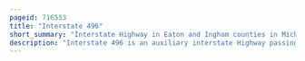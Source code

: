 ```yaml
---
pageid: 716553
title: "Interstate 496"
short_summary: "Interstate Highway in Eaton and Ingham counties in Michigan, United States"
description: "Interstate 496 is an auxiliary interstate Highway passing through Downtown Lansing in the us State of Michigan. Also a Component of the State Trunkline Highway System, the Freeway connects I-96 to the downtown Area. It has been named the R. E. Olds Freeway for Ransom E. Olds, the Founder of Oldsmobile and the Reo Motor Car Company. I-496 Runs eastwest from i-96i-69 near the downtown Area and northsouth along a Section that runs concurrently with the us highway 127. The Trunkline passes a former Assembly Plant used by Oldsmobile and runs along or crosses Parts of grand and red Cedar Rivers."
---
```

